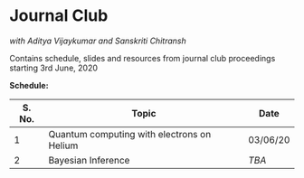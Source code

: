 # Journal Club
*with Aditya Vijaykumar and Sanskriti Chitransh*
<br>

Contains schedule, slides and resources from journal club proceedings starting 3rd June, 2020
<br>

<style>
.tablelines table, .tablelines td, .tablelines th {
        border: 1px solid black;
        }
</style>

**Schedule:**<br>

|**S. No.**|**Topic**|**Date**|
|----------|---------|--------|
|1  | Quantum computing with electrons on Helium|03/06/20|
|2 | Bayesian Inference| *TBA* |
